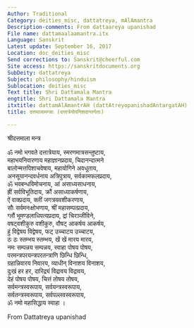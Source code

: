 ```yaml
---
Author: Traditional
Category: deities_misc, dattatreya, mAlAmantra
Description-comments: From dattaareya upanishad
File name: dattamaalaamantra.itx
Language: Sanskrit
Latest update: September 16, 2017
Location: doc_deities_misc
Send corrections to: Sanskrit@cheerful.com
Site access: https://sanskritdocuments.org
SubDeity: dattatreya
Subject: philosophy/hinduism
Sublocation: deities_misc
Text title: Shri Dattamala Mantra
engtitle: Shri Dattamala Mantra
itxtitle: dattamAlAmantrAH (dattAtreyopanishadAntargatAH)
title: दत्तमालामन्त्राः (दत्तात्रेयोपनिशदान्तर्गताः)

---
```

  
 श्रीदत्तमाला मन्त्र   
  
ॐ नमो भगवते दत्तात्रेयाय, स्मरणमात्रसन्तुष्टाय,  
महाभयनिवारणाय महाज्ञानप्रदाय, चिदानन्दात्मने  
बालोन्मत्तपिशाचवेषाय, महायोगिने अवधूताय,  
अनसूयानन्दवर्धनाय अत्रिपुत्राय, सर्वकामफलप्रदाय,  
ॐ भवबन्धविमोचनाय, आं असाध्यसाधनाय,  
ह्रीं सर्वविभूतिदाय, क्रौं असाध्याकर्षणाय,  
ऐं वाक्प्रदाय, क्लीं जगत्रयवशीकरणाय,  
सौः सर्वमनःक्षोभणाय, श्रीं महासम्पत्प्रदाय,  
ग्लौं भूमण्डलाधिपत्यप्रदाय, द्रां चिरञ्जीविने,  
वषट्वशीकुरु वशीकुरु, वौषट् आकर्षय आकर्षय,  
हुं विद्वेषय विद्वेषय, फट् उच्चाटय उच्चाटय,  
ठः ठः स्तम्भय स्तम्भय, खें खें मारय मारय,  
नमः सम्पन्नय सम्पन्नय, स्वाहा पोषय पोषय,  
परमन्त्रपरयन्त्रपरतन्त्राणि छिन्धि छिन्धि,  
ग्रहान्निवारय निवारय, व्याधीन् विनाशय विनाशय,  
दुःखं हर हर, दारिद्र्यं विद्रावय विद्रावय,  
देहं पोषय पोषय, चित्तं तोषय तोषय,  
सर्वमन्त्रस्वरूपाय, सर्वयन्त्रस्वरूपाय,  
सर्वतन्त्रस्वरूपाय, सर्वपल्लवस्वरूपाय,  
ॐ नमो महासिद्धाय स्वाहा ।   
  
  
From Dattatreya upanishad  
  
